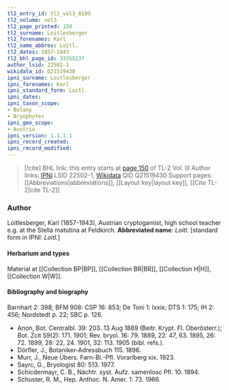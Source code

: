 ```yaml
---
tl2_entry_id: tl2_vol3_0109
tl2_volume: vol3
tl2_page_printed: 150
tl2_surname: Loitlesberger
tl2_forenames: Karl
tl2_name_abbrev: Loitl.
tl2_dates: 1857-1943
tl2_bhl_page_id: 33355237
author_lsid: 22502-1
wikidata_id: Q21519430
ipni_surname: Loitlesberger
ipni_forenames: Karl
ipni_standard_form: Loitl.
ipni_dates: 
ipni_taxon_scope: 
- Botany
- Bryophytes
ipni_geo_scope: 
- Austria
ipni_version: 1.1.1.1
ipni_record_created: 
ipni_record_modified:
---
```


> [!cite] BHL link: this entry starts at [page 150](https://www.biodiversitylibrary.org/page/33355237) of TL-2 Vol. III
> Author links: [IPNI](https://www.ipni.org/a/22502-1) LSID 22502-1, [Wikidata](https://www.wikidata.org/wiki/Q21519430) QID Q21519430
> Support pages: [[Abbreviations|abbreviations]], [[Layout key|layout key]], [[Cite TL-2|cite TL-2]]

### Author

Loitlesberger, Karl (1857-1943), Austrian cryptogamist, high school teacher e.g. at the Stella matutina at Feldkirch. 
**Abbreviated name**: *Loitl.* \[standard form in IPNI: *Loitl.*\]

#### Herbarium and types

Material at [[Collection BP|BP]], [[Collection BR|BR]], [[Collection H|H]], [[Collection W|W]].

#### Bibliography and biography

Barnhart 2: 398; BFM 908: CSP 16: 853; De Toni 1: lxxix; DTS 1: 175; IH 2: 456; Nordstedt p. 22; SBC p. 126.
- Anon, Bot. Centralbl. 39: 203. 13 Aug 1889 (Beitr. Krypt. Fl. Oberösterr.); Bot. Zcit 59(2): 171. 1901; Rev. bryol. 16: 79. 1889, 22: 47, 63. 1895, 26: 72. 1899, 28: 22, 24. 1901, 32: 113. 1905 (bibl. refs.).
- Dörfler, J., Botaniker-Adressbuch 115. 1896.
- Murr, J., Neue Übers. Farn-Bl.-Pfl. Vorarlberg xix. 1923.
- Sayrc, G., Bryologist 80: 513. 1977.
- Schicdermayr, C. B., Nächtr. syst. Aufz. samenlosc Pfl. 10. 1894.
- Schuster, R. M., Hep. Anthoc. N. Amer. 1: 73. 1966.

